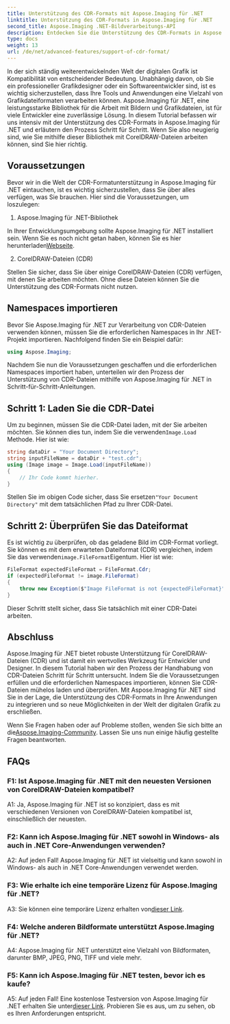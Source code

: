 ```yaml
---
title: Unterstützung des CDR-Formats mit Aspose.Imaging für .NET
linktitle: Unterstützung des CDR-Formats in Aspose.Imaging für .NET
second_title: Aspose.Imaging .NET-Bildverarbeitungs-API
description: Entdecken Sie die Unterstützung des CDR-Formats in Aspose.Imaging für .NET. Schritt-für-Schritt-Anleitung zum Laden und Überprüfen von CorelDRAW-Dateien. Perfekt für Entwickler und Designer.
type: docs
weight: 13
url: /de/net/advanced-features/support-of-cdr-format/
---
```

In der sich ständig weiterentwickelnden Welt der digitalen Grafik ist Kompatibilität von entscheidender Bedeutung. Unabhängig davon, ob Sie ein professioneller Grafikdesigner oder ein Softwareentwickler sind, ist es wichtig sicherzustellen, dass Ihre Tools und Anwendungen eine Vielzahl von Grafikdateiformaten verarbeiten können. Aspose.Imaging für .NET, eine leistungsstarke Bibliothek für die Arbeit mit Bildern und Grafikdateien, ist für viele Entwickler eine zuverlässige Lösung. In diesem Tutorial befassen wir uns intensiv mit der Unterstützung des CDR-Formats in Aspose.Imaging für .NET und erläutern den Prozess Schritt für Schritt. Wenn Sie also neugierig sind, wie Sie mithilfe dieser Bibliothek mit CorelDRAW-Dateien arbeiten können, sind Sie hier richtig.

## Voraussetzungen

Bevor wir in die Welt der CDR-Formatunterstützung in Aspose.Imaging für .NET eintauchen, ist es wichtig sicherzustellen, dass Sie über alles verfügen, was Sie brauchen. Hier sind die Voraussetzungen, um loszulegen:

1. Aspose.Imaging für .NET-Bibliothek

 In Ihrer Entwicklungsumgebung sollte Aspose.Imaging für .NET installiert sein. Wenn Sie es noch nicht getan haben, können Sie es hier herunterladen[Webseite](https://releases.aspose.com/imaging/net/).

2. CorelDRAW-Dateien (CDR)

Stellen Sie sicher, dass Sie über einige CorelDRAW-Dateien (CDR) verfügen, mit denen Sie arbeiten möchten. Ohne diese Dateien können Sie die Unterstützung des CDR-Formats nicht nutzen.

## Namespaces importieren

Bevor Sie Aspose.Imaging für .NET zur Verarbeitung von CDR-Dateien verwenden können, müssen Sie die erforderlichen Namespaces in Ihr .NET-Projekt importieren. Nachfolgend finden Sie ein Beispiel dafür:

```csharp
using Aspose.Imaging;
```

Nachdem Sie nun die Voraussetzungen geschaffen und die erforderlichen Namespaces importiert haben, unterteilen wir den Prozess der Unterstützung von CDR-Dateien mithilfe von Aspose.Imaging für .NET in Schritt-für-Schritt-Anleitungen.

## Schritt 1: Laden Sie die CDR-Datei

 Um zu beginnen, müssen Sie die CDR-Datei laden, mit der Sie arbeiten möchten. Sie können dies tun, indem Sie die verwenden`Image.Load` Methode. Hier ist wie:

```csharp
string dataDir = "Your Document Directory";
string inputFileName = dataDir + "test.cdr";
using (Image image = Image.Load(inputFileName))
{
    // Ihr Code kommt hierher.
}
```

 Stellen Sie im obigen Code sicher, dass Sie ersetzen`"Your Document Directory"` mit dem tatsächlichen Pfad zu Ihrer CDR-Datei.

## Schritt 2: Überprüfen Sie das Dateiformat

 Es ist wichtig zu überprüfen, ob das geladene Bild im CDR-Format vorliegt. Sie können es mit dem erwarteten Dateiformat (CDR) vergleichen, indem Sie das verwenden`image.FileFormat`Eigentum. Hier ist wie:

```csharp
FileFormat expectedFileFormat = FileFormat.Cdr;
if (expectedFileFormat != image.FileFormat)
{
    throw new Exception($"Image FileFormat is not {expectedFileFormat}");
}
```

Dieser Schritt stellt sicher, dass Sie tatsächlich mit einer CDR-Datei arbeiten.

## Abschluss

Aspose.Imaging für .NET bietet robuste Unterstützung für CorelDRAW-Dateien (CDR) und ist damit ein wertvolles Werkzeug für Entwickler und Designer. In diesem Tutorial haben wir den Prozess der Handhabung von CDR-Dateien Schritt für Schritt untersucht. Indem Sie die Voraussetzungen erfüllen und die erforderlichen Namespaces importieren, können Sie CDR-Dateien mühelos laden und überprüfen. Mit Aspose.Imaging für .NET sind Sie in der Lage, die Unterstützung des CDR-Formats in Ihre Anwendungen zu integrieren und so neue Möglichkeiten in der Welt der digitalen Grafik zu erschließen.

 Wenn Sie Fragen haben oder auf Probleme stoßen, wenden Sie sich bitte an die[Aspose.Imaging-Community](https://forum.aspose.com/). Lassen Sie uns nun einige häufig gestellte Fragen beantworten.

## FAQs

### F1: Ist Aspose.Imaging für .NET mit den neuesten Versionen von CorelDRAW-Dateien kompatibel?

A1: Ja, Aspose.Imaging für .NET ist so konzipiert, dass es mit verschiedenen Versionen von CorelDRAW-Dateien kompatibel ist, einschließlich der neuesten.

### F2: Kann ich Aspose.Imaging für .NET sowohl in Windows- als auch in .NET Core-Anwendungen verwenden?

A2: Auf jeden Fall! Aspose.Imaging für .NET ist vielseitig und kann sowohl in Windows- als auch in .NET Core-Anwendungen verwendet werden.

### F3: Wie erhalte ich eine temporäre Lizenz für Aspose.Imaging für .NET?

 A3: Sie können eine temporäre Lizenz erhalten von[dieser Link](https://purchase.aspose.com/temporary-license/).

### F4: Welche anderen Bildformate unterstützt Aspose.Imaging für .NET?

A4: Aspose.Imaging für .NET unterstützt eine Vielzahl von Bildformaten, darunter BMP, JPEG, PNG, TIFF und viele mehr.

### F5: Kann ich Aspose.Imaging für .NET testen, bevor ich es kaufe?

 A5: Auf jeden Fall! Eine kostenlose Testversion von Aspose.Imaging für .NET erhalten Sie unter[dieser Link](https://releases.aspose.com/). Probieren Sie es aus, um zu sehen, ob es Ihren Anforderungen entspricht.